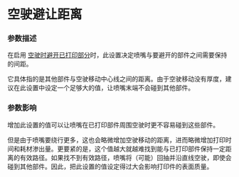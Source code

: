 空驶避让距离
====
### **参数描述**
在启用 [空驶时避开已打印部分](travel_avoid_other_parts.md)时，此设置决定喷嘴与要避开的部件之间需要保持的间距。

它具体指的是其他部件与空驶移动中心线之间的距离。由于空驶移动没有厚度，建议在此设置中设定一个足够大的值，让喷嘴末端不会碰到其他部件。

### **参数影响**
增加此设置的值可以让喷嘴在已打印部件周围空驶时更不容易碰到这些部件。 

但是由于喷嘴要绕行更多，这也会略微增加空驶移动的距离，进而略微增加打印时间和耗材渗出量。更要紧的是，这个值越大就越难找到能与已打印部件保持一定距离的有效路径。如果找不到有效路径，喷嘴将（可能）回抽并沿直线空驶，即使会碰到其他部件。因此，把此设置的值设定得过大会影响打印件的表面质量。